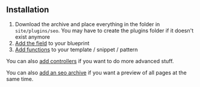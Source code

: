 ## Installation

1. Download the archive and place everything in the folder in `site/plugins/seo`. You may have to create the plugins folder if it doesn't exist anymore
1. [Add the field](https://github.com/jenstornell/kirby-seo/blob/master/docs/BLUEPRINT.md) to your blueprint
1. [Add functions](https://github.com/jenstornell/kirby-seo/blob/master/docs/FRONTEND.md) to your template / snippet / pattern

You can also [add controllers](https://github.com/jenstornell/kirby-seo/blob/master/docs/CONTROLLERS.md) if you want to do more advanced stuff.

You can also [add an seo archive](https://github.com/jenstornell/kirby-seo/blob/master/docs/ARCHIVE.md) if you want a preview of all pages at the same time.
